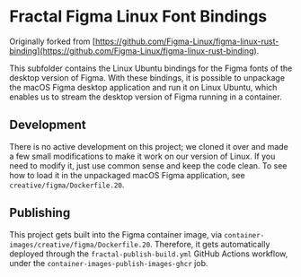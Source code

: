 # Fractal Figma Linux Font Bindings

Originally forked from [https://github.com/Figma-Linux/figma-linux-rust-binding](https://github.com/Figma-Linux/figma-linux-rust-binding).

This subfolder contains the Linux Ubuntu bindings for the Figma fonts of the desktop version of Figma. With these bindings, it is possible to unpackage the macOS Figma desktop application and run it on Linux Ubuntu, which enables us to stream the desktop version of Figma running in a container.

## Development

There is no active development on this project; we cloned it over and made a few small modifications to make it work on our version of Linux. If you need to modify it, just use common sense and keep the code clean. To see how to load it in the unpackaged macOS Figma application, see `creative/figma/Dockerfile.20`.

## Publishing

This project gets built into the Figma container image, via `container-images/creative/figma/Dockerfile.20`. Therefore, it gets automatically deployed through the `fractal-publish-build.yml` GitHub Actions workflow, under the `container-images-publish-images-ghcr` job.

